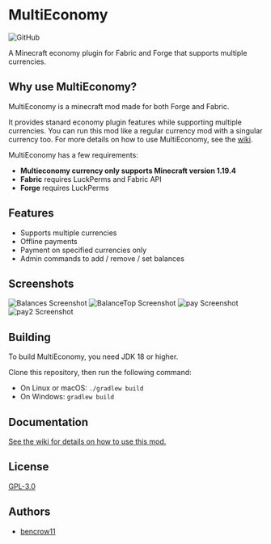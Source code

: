 
# MultiEconomy
![GitHub](https://img.shields.io/github/license/bencrow11/MultiEconomy?label=license)

A Minecraft economy plugin for Fabric and Forge that supports multiple currencies.


## Why use MultiEconomy?

MultiEconomy is a minecraft mod made for both Forge and Fabric. 

It provides stanard economy plugin features while supporting multiple currencies. You can run this mod like a regular currency mod with a singular currency too. For more details on how to use MultiEconomy, see the [wiki](https://github.com/bencrow11/MultiEconomy/wiki).

MultiEconomy has a few requirements:
- **Multieconomy currency only supports Minecraft version 1.19.4**
- **Fabric** requires LuckPerms and Fabric API
- **Forge** requires LuckPerms
## Features

- Supports multiple currencies
- Offline payments
- Payment on specified currencies only
- Admin commands to add / remove / set balances

## Screenshots

![Balances Screenshot](https://i.imgur.com/JbisXbo.png)
![BalanceTop Screenshot](https://i.imgur.com/UZthcnB.png)
![pay Screenshot](https://i.imgur.com/2HtuKBz.png)
![pay2 Screenshot](https://i.imgur.com/BKKRpvt.png)

## Building

To build MultiEconomy, you need JDK 18 or higher.

Clone this repository, then run the following command:

- On Linux or macOS:  ``./gradlew build``
- On Windows:  ``gradlew build``



## Documentation

[See the wiki for details on how to use this mod.](https://linktodocumentation)


## License

[GPL-3.0](https://choosealicense.com/licenses/gpl-3.0/)


## Authors

- [bencrow11](https://github.com/bencrow11)

